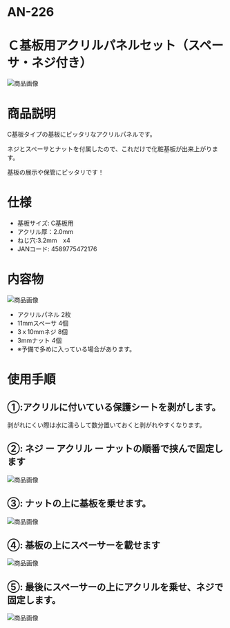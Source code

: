 # AN-226 
# Ｃ基板用アクリルパネルセット（スペーサ・ネジ付き）

![商品画像](./img/1024x1024/DSC_4278-2.png)

# 商品説明

C基板タイプの基板にピッタリなアクリルパネルです。

ネジとスペーサとナットを付属したので、これだけで化粧基板が出来上がります。

基板の展示や保管にピッタリです！


# 仕様

- 基板サイズ: C基板用
- アクリル厚：2.0mm
- ねじ穴:3.2mm　x4
- JANコード: 4589775472176	

# 内容物

![商品画像](./img/640x640/DSC_4266.png)

- アクリルパネル    2枚
- 11mmスペーサ      4個
- 3ｘ10mmネジ       8個
- 3mmナット         4個
- ※予備で多めに入っている場合があります。

# 使用手順

## ①:アクリルに付いている保護シートを剥がします。

   剥がれにくい際は水に濡らして数分置いておくと剥がれやすくなります。


## ②: ネジ ー アクリル ー ナットの順番で挟んで固定します

![商品画像](./img/640x640/DSC_4271.png)

## ③: ナットの上に基板を乗せます。

![商品画像](./img/640x640/DSC_4273.png)

## ④: 基板の上にスペーサーを載せます

![商品画像](./img/640x640/DSC_4274.png)

## ⑤: 最後にスペーサーの上にアクリルを乗せ、ネジで固定します。

![商品画像](./img/640x640/DSC_4278.png)

